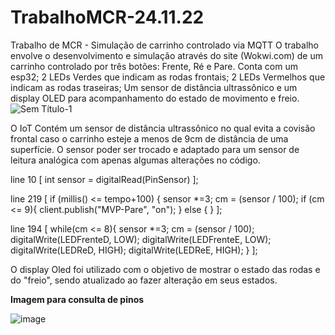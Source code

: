 # TrabalhoMCR-24.11.22
Trabalho de MCR - Simulação de carrinho controlado via MQTT
O trabalho envolve o desenvolvimento e simulação através do site (Wokwi.com) de um carrinho controlado por três botões: Frente, Ré e Pare.
Conta com um esp32; 2 LEDs Verdes que indicam as rodas frontais; 2 LEDs Vermelhos que indicam as rodas traseiras; Um sensor de distância ultrassônico e um display OLED para acompanhamento do estado de movimento e freio.
![Sem Título-1](https://user-images.githubusercontent.com/118866041/203677512-6290ccb3-3b87-401e-8236-0be8c6cfe86d.png)

O IoT Contém um sensor de distância ultrassônico no qual evita a covisão frontal caso o carrinho esteje a menos de 9cm de distância de uma superfície. O sensor poder ser trocado e adaptado para um sensor de leitura analógica com apenas algumas alterações no código. 

line 10 [ int sensor = digitalRead(PinSensor) ]; 

line 219  [ if (millis() <= tempo+100) {
              sensor *=3;
              cm = (sensor / 100);
              if (cm <= 9){
              client.publish("MVP-Pare", "on");
            }
            else {
            }
          ];
          
line 194  [ while(cm <= 8){
              sensor *=3;
              cm = (sensor / 100);
              digitalWrite(LEDFrenteD, LOW);
              digitalWrite(LEDFrenteE, LOW);
              digitalWrite(LEDReD, HIGH);
              digitalWrite(LEDReE, HIGH);
            }
          ];
          
O display Oled foi utilizado com o objetivo de mostrar o estado das rodas e do "freio", sendo atualizado ao fazer alteração em seus estados.


**Imagem para consulta de pinos**

![image](https://user-images.githubusercontent.com/118866041/203679887-2f3344d2-9bec-498f-99ff-c26cb0519ef2.png)
